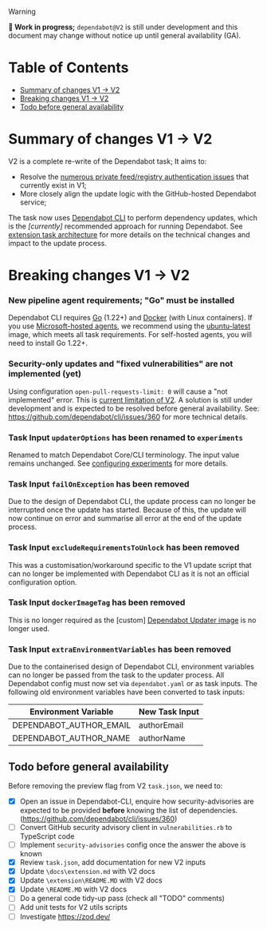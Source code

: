 
> [!WARNING]
> **:construction: Work in progress;** `dependabot@V2` is still under development and this document may change without notice up until general availability (GA).

# Table of Contents
- [Summary of changes V1 → V2](#summary-of-changes-v1-v2)
- [Breaking changes V1 → V2](#breaking-changes-v1-v2)
- [Todo before general availability](#todo-before-general-availability)

# Summary of changes V1 → V2
V2 is a complete re-write of the Dependabot task; It aims to:

- Resolve the [numerous private feed/registry authentication issues](https://github.com/tinglesoftware/dependabot-azure-devops/discussions/1317) that currently exist in V1;
- More closely align the update logic with the GitHub-hosted Dependabot service;

The task now uses [Dependabot CLI](https://github.com/dependabot/cli) to perform dependency updates, which is the _[currently]_ recommended approach for running Dependabot. See [extension task architecture](../extension.md#architecture) for more details on the technical changes and impact to the update process.

# Breaking changes V1 → V2

### New pipeline agent requirements; "Go" must be installed
Dependabot CLI requires [Go](https://go.dev/doc/install) (1.22+) and [Docker](https://docs.docker.com/get-started/get-docker/) (with Linux containers).
If you use [Microsoft-hosted agents](https://learn.microsoft.com/en-us/azure/devops/pipelines/agents/hosted?view=azure-devops&tabs=yaml#software), we recommend using the [ubuntu-latest](https://github.com/actions/runner-images/blob/main/images/ubuntu/Ubuntu2404-Readme.md) image, which meets all task requirements.
For self-hosted agents, you will need to install Go 1.22+.

### Security-only updates and "fixed vulnerabilities" are not implemented (yet)
Using configuration `open-pull-requests-limit: 0` will cause a "not implemented" error. This is [current limitation of V2](../../README.md#unsupported-features-and-configurations). A solution is still under development and is expected to be resolved before general availability.
See: https://github.com/dependabot/cli/issues/360 for more technical details.

### Task Input `updaterOptions` has been renamed to `experiments`
Renamed to match Dependabot Core/CLI terminology. The input value remains unchanged. See [configuring experiments](../../README.md#configuring-experiments) for more details.

### Task Input `failOnException` has been removed
Due to the design of Dependabot CLI, the update process can no longer be interrupted once the update has started. Because of this, the update will now continue on error and summarise all error at the end of the update process.

### Task Input `excludeRequirementsToUnlock` has been removed
This was a customisation/workaround specific to the V1 update script that can no longer be implemented with Dependabot CLI as it is not an official configuration option.

### Task Input `dockerImageTag` has been removed
This is no longer required as the [custom] [Dependabot Updater image](../updater.md) is no longer used.

### Task Input `extraEnvironmentVariables` has been removed
Due to the containerised design of Dependabot CLI, environment variables can no longer be passed from the task to the updater process. All Dependabot config must now set via `dependabot.yaml` or as task inputs. The following old environment variables have been converted to task inputs:

| Environment Variable | New Task Input |
|--|--|
|DEPENDABOT_AUTHOR_EMAIL|authorEmail|
|DEPENDABOT_AUTHOR_NAME|authorName|


## Todo before general availability
Before removing the preview flag from V2 `task.json`, we need to:
 - [x] Open an issue in Dependabot-CLI, enquire how security-advisories are expected to be provided **before** knowing the list of dependencies. (https://github.com/dependabot/cli/issues/360)
 - [ ] Convert GitHub security advisory client in `vulnerabilities.rb` to TypeScript code
 - [ ] Implement `security-advisories` config once the answer the above is known
 - [x] Review `task.json`, add documentation for new V2 inputs
 - [x] Update `\docs\extension.md` with V2 docs
 - [x] Update `\extension\README.MD` with V2 docs
 - [x] Update `\README.MD` with V2 docs
 - [ ] Do a general code tidy-up pass (check all "TODO" comments)
 - [ ] Add unit tests for V2 utils scripts
 - [ ] Investigate https://zod.dev/